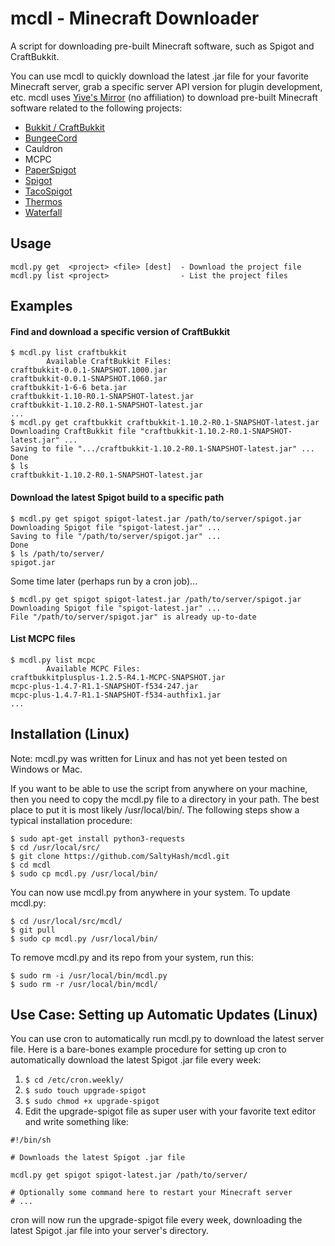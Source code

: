 # mcdl - Minecraft Downloader
A script for downloading pre-built Minecraft software, such as Spigot and CraftBukkit.

You can use mcdl to quickly download the latest .jar file for your favorite Minecraft server, grab a specific server API version for plugin development, etc. mcdl uses [Yive's Mirror](https://yivesmirror.com/) (no affiliation) to download pre-built Minecraft software related to the following projects:
* [Bukkit / CraftBukkit](https://bukkit.org/)
* [BungeeCord](https://www.spigotmc.org/)
* Cauldron
* MCPC
* [PaperSpigot](https://github.com/PaperMC/Paper)
* [Spigot](https://www.spigotmc.org/)
* [TacoSpigot](https://github.com/TacoSpigot/TacoSpigot)
* [Thermos](https://cyberdynecc.github.io/Thermos/)
* [Waterfall](https://github.com/WaterfallMC/Waterfall)

## Usage
```
mcdl.py get  <project> <file> [dest]  - Download the project file
mcdl.py list <project>                - List the project files
```

## Examples
#### Find and download a specific version of CraftBukkit
```
$ mcdl.py list craftbukkit
        Available CraftBukkit Files:
craftbukkit-0.0.1-SNAPSHOT.1000.jar
craftbukkit-0.0.1-SNAPSHOT.1060.jar
craftbukkit-1-6-6 beta.jar
craftbukkit-1.10-R0.1-SNAPSHOT-latest.jar
craftbukkit-1.10.2-R0.1-SNAPSHOT-latest.jar
...
$ mcdl.py get craftbukkit craftbukkit-1.10.2-R0.1-SNAPSHOT-latest.jar
Downloading CraftBukkit file "craftbukkit-1.10.2-R0.1-SNAPSHOT-latest.jar" ...
Saving to file ".../craftbukkit-1.10.2-R0.1-SNAPSHOT-latest.jar" ...
Done
$ ls
craftbukkit-1.10.2-R0.1-SNAPSHOT-latest.jar
```

#### Download the latest Spigot build to a specific path
```
$ mcdl.py get spigot spigot-latest.jar /path/to/server/spigot.jar
Downloading Spigot file "spigot-latest.jar" ...
Saving to file "/path/to/server/spigot.jar" ...
Done
$ ls /path/to/server/
spigot.jar
```
Some time later (perhaps run by a cron job)...
```
$ mcdl.py get spigot spigot-latest.jar /path/to/server/spigot.jar
Downloading Spigot file "spigot-latest.jar" ...
File "/path/to/server/spigot.jar" is already up-to-date
```

#### List MCPC files
```
$ mcdl.py list mcpc
        Available MCPC Files:
craftbukkitplusplus-1.2.5-R4.1-MCPC-SNAPSHOT.jar
mcpc-plus-1.4.7-R1.1-SNAPSHOT-f534-247.jar
mcpc-plus-1.4.7-R1.1-SNAPSHOT-f534-authfix1.jar
...
```

## Installation (Linux)
Note: mcdl.py was written for Linux and has not yet been tested on Windows or Mac.

If you want to be able to use the script from anywhere on your machine, then you need to copy the mcdl.py file to a directory in your path.  The best place to put it is most likely /usr/local/bin/.  The following steps show a typical installation procedure:
```
$ sudo apt-get install python3-requests
$ cd /usr/local/src/
$ git clone https://github.com/SaltyHash/mcdl.git
$ cd mcdl
$ sudo cp mcdl.py /usr/local/bin/
```
You can now use mcdl.py from anywhere in your system.  To update mcdl.py:
```
$ cd /usr/local/src/mcdl/
$ git pull
$ sudo cp mcdl.py /usr/local/bin/
```
To remove mcdl.py and its repo from your system, run this:
```
$ sudo rm -i /usr/local/bin/mcdl.py
$ sudo rm -r /usr/local/bin/mcdl/
```

## Use Case: Setting up Automatic Updates (Linux)
You can use cron to automatically run mcdl.py to download the latest server file.  Here is a bare-bones example procedure for setting up cron to automatically download the latest Spigot .jar file every week:
1. `$ cd /etc/cron.weekly/`
1. `$ sudo touch upgrade-spigot`
1. `$ sudo chmod +x upgrade-spigot`
1. Edit the upgrade-spigot file as super user with your favorite text editor and write something like:
```
#!/bin/sh

# Downloads the latest Spigot .jar file

mcdl.py get spigot spigot-latest.jar /path/to/server/

# Optionally some command here to restart your Minecraft server
# ...
```
cron will now run the upgrade-spigot file every week, downloading the latest Spigot .jar file into your server's directory.
